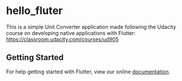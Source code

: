 # hello_fluter

This is a simple Unit Converter application made following the Udacity course on developing native applications with Flutter: https://classroom.udacity.com/courses/ud905

## Getting Started

For help getting started with Flutter, view our online
[documentation](https://flutter.io/).
